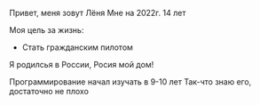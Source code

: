 Привет, меня зовут Лёня
Мне на 2022г. 14 лет

Моя цель за жизнь:
- Стать гражданским пилотом

Я родилсья в России, Росия мой дом!

Программирование начал изучать в 9-10 лет 
Так-что знаю его, достаточно не плохо
